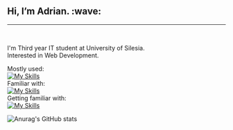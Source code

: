 <h2>Hi, I’m Adrian. :wave:</h2><hr><br> 

I'm Third year IT student at University of Silesia. <br>
Interested in Web Development. <br>

Mostly used: <br>
[![My Skills](https://skillicons.dev/icons?i=react,typescript,js,postman,tailwind,vite,figma,ps,vscode,obsidian)](https://skillicons.dev) <br>
Familiar with: <br>
[![My Skills](https://skillicons.dev/icons?i=java,cpp,mysql,latex)](https://skillicons.dev) <br>
Getting familiar with:  <br>
[![My Skills](https://skillicons.dev/icons?i=firebase,dotnet)](https://skillicons.dev)

![Anurag's GitHub stats](https://github-readme-stats.vercel.app/api?username=ZIM0L&show_icons=true&title_color=ff5c92&text_color=faedf1&icon_color=cc4773&border_color=42212c&theme=jolly&bg_color=00000000)
          
